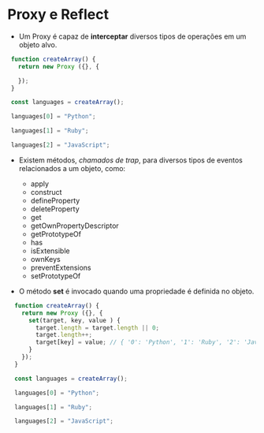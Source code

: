 # Proxy e Reflect

- Um Proxy é capaz de **interceptar** diversos tipos de operações em um objeto alvo.

 ```js
  function createArray() {
    return new Proxy ({}, {

    });
  }

  const languages = createArray();

  languages[0] = "Python";

  languages[1] = "Ruby";

  languages[2] = "JavaScript";
```

- Existem métodos, *chamados de trap*, para diversos tipos de eventos relacionados a um objeto, como:
  - apply
  - construct
  - defineProperty
  - deleteProperty
  - get
  - getOwnPropertyDescriptor
  - getPrototypeOf
  - has
  - isExtensible
  - ownKeys
  - preventExtensions
  - setPrototypeOf

- O método **set** é invocado quando uma propriedade é definida no objeto.

```js
  function createArray() {
    return new Proxy ({}, {
      set(target, key, value ) {
        target.length = target.length || 0;
        target.length++;
        target[key] = value; // { '0': 'Python', '1': 'Ruby', '2': 'JavaScript', length: 3 }
      }
    });
  }

  const languages = createArray();

  languages[0] = "Python";

  languages[1] = "Ruby";

  languages[2] = "JavaScript";
```